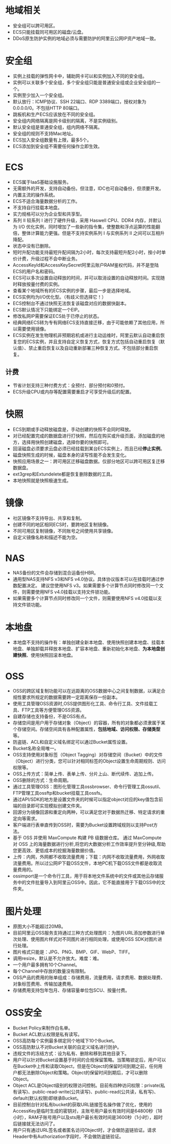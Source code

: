 # 地域相关
* 安全组可以跨可用区。
* ECS只能挂载同可用区的磁盘/云盘。
* DDoS原生防护实例的地域必须与需要防护的阿里云公网IP资产地域一致。

# 安全组
* 实例上挂载的弹性网卡中，辅助网卡可以和实例加入不同的安全组。
* 实例可以关联多个安全组，多个安全组只能是普通安全组或企业安全组的一个。
* 实例至少加入一个安全组。
* 默认放行：ICMP协议、SSH 22端口、RDP 3389端口，授权对象为0.0.0.0/0。不包括HTTP 80端口。
* 跳板机和生产ECS应该放在不同的安全组。
* 安全组内网络隔离是网卡级别的隔离，不是实例级别。
* 默认安全组是普通安全组，组内网络不隔离。
* 安全组的规则不支持Mac地址。
* ECS加入安全组数量有上限，最多5个。
* ECS添加到安全组不需要任何操作立即生效。
# ECS
* ECS属于IaaS基础设施服务。
* 无需额外的开发，支持自动备份。但注意，IDC也可自动备份，但须要开发。
* 内置主流的操作系统。
* ECS不适合海量数据分析的工作。
* 不支持自行挂载本地盘。
* 实力规格可以分为企业型和共享型。
* 系列 II 较系列 I 进行了硬件升级，采用 Haswell CPU、DDR4 内存，并默认为 I/O 优化实例，同时增加了一些新的指令集，使整数和浮点运算的性能翻倍，整体计算能力更强。但是不支持实例系列 I 与实例系列 II 之间可以互相升降配。
* 状态中没有已删除。
* 短时升配功能支持最短升配间隔为2小时，每次支持最短升配2小时，按小时单价计费，升级过程不会中断业务。
* AccessKeyId和AccessKeySecret阿里云账户RAM鉴权代码，并不是登陆ECS的用户名和密码。
* ECS可以多次设置自动释放的时间，并可以取消设置的自动释放时间。实现随时释放按量付费的实例。
* 查看某个地域所有的ECS实例的步骤，最后一步是选择地域。
* ECS实例均为I/O优化型。（有歧义但选择它！）
* ECS控制台不通过快照无法恢复该磁盘对应的数据快副本。
* ECS默认情况下只能绑定一个EIP。
* 修改私网IP需要保证ECS处于已停止的状态。
* 经典网络ECS转为专有网络ECS支持直接迁移，由于可能依赖了其他应用，所以需要使用镜像。
* ECS实例在发生物理机非预期宕机或进行主动运维时，阿里云默认自动重启恢复您的ECS实例，并且支持自定义恢复方式，恢复方式包括自动重启恢复（默认值）、禁止重启恢复以及自动重新部署三种恢复方式。不包括部分重启恢复。
## 计费
* 节省计划支持三种付费方式：全预付、部分预付和0预付。
* ECS升级CPU或内存等配置需要重启才可享受升级后的配置。
# 快照
* ECS到期或手动释放磁盘是，手动创建的快照不会同时释放。
* 对已经配置完成的数据盘进行打快照，然后在购买或升级页面，添加磁盘的地方，选择用快照创建磁盘，选择你要的快照即可。
* 回滚磁盘必须要求云盘必须已经挂载到某台ECS实例上，而且已经**停止实例**。
* 磁盘快照生成的时候，磁盘本身的读写性能不会发生变化。
* 快照应用场景之一：跨可用区迁移磁盘数据。仅部分地区可以跨可用区复迁移数据盘。
* ext3grep和Extundelete都是恢复删除数据的工具。
* 本地快照就是快照极速生成。
# 镜像
* 社区镜像不支持导出、共享和复制。
* 创建不同的地区相同ECS时，要跨地区复制镜像。
* 不同可用区复制镜像，不同账号之间使用共享镜像。
* 自定义镜像名称和描述不能为空。
# NAS
* NAS备份的文件会存储到混合运备份HBR。
* 通用型NAS支持NFS v3和NFS v4.0协议。具体协议版本可以在挂载时通过参数配置决定。
建议您使用NFS v3。如果需要多个计算节点同时修改同一个文件，则需要使用NFS v4.0挂载以支持文件锁功能。
* 如果需要多个计算节点同时修改同一个文件，则需要使用NFS v4.0挂载以支持文件锁功能。
# 本地盘
* 本地盘不支持的操作有：单独创建全新本地盘、使用快照创建本地盘、挂载本地盘、单独卸载并释放本地盘、扩容本地盘、重新初始化本地盘、**为本地盘创建快照**、使用快照回滚本地盘。
# OSS 
* OSS的跨区域复制功能可以在远距离的OSS数据中心之间复制数据，以满足合规性要求所规定的数据需要跨一定距离保存一份副本。
* 使用工具管理OSS资源时,OSS提供图形化工具、命令行工具、文件挂载工具、FTP工具等方便管理OSS资源。
* 自建存储也支持备份，不是OSS有点。
* 存储空间是用户用于存储对象（Object）的容器，所有的对象都必须隶属于某个存储空间。存储空间具有各种配置属性，**包括地域、访问权限、存储类型**等。
* 防盗链、ACL和自定义域名绑定可以通过Bucket属性设置。
* Bucket名称全局唯一。
* OSS支持使用对象标签（Object Tagging）对存储空间（Bucket）中的文件（Object）进行分类，您可以针对相同标签的Object设置生命周期规则、访问权限等。
* OSS上传方式：简单上传、表单上传、分片上山、断代续传、追加上传。
* OSS删除的方式：生命周期。
* 通过工具管理OSS：图形化管理工具ossbrowser、命令行管理工具ossutil、FTP管理工具ossftp和bucket挂载工具ossfs。
* 通过API/SDK的地方是设置文件夹的时候可以指定object对应的key值包含前端的目录即可实现模拟创建文件夹。
* 回源分为镜像回源和重定向两种，可以满足您对于数据热迁移、特定请求的重定向等需求。
* 客户端进行表单直传到OSS时，需要为Bucket设置跨域规则以支持Post方法。
* 基于 OSS 并使用 MaxCompute 构建 PB 级数据仓库。 通过 MaxCompute 对 OSS 上的海量数据进行分析,将您的大数据分析工作效率提升至分钟级,帮助您更高效、更低成本的挖掘海量数据价值。
* 上传：内网，外网都不收取流量费用；下载：内网不收取流量费用，外网收取流量费用。所以过公网IP下载OSS文件，本地PC机下载OSS文件都是收取流量费用的。
* ossimport是一个命令行工具，用于将本地文件系统中的文件或其他云存储服务中的文件批量导入到阿里云OSS中。因此，它不能直接用于下载OSS中的文件夹。
# 图片处理
* 原图大小不能超过20MB。
* 目前阿里云OSS服务支持通过三种方式处理图片：为图片URL添加参数进行单次处理、使用图片样式对不同图片进行相同处理，或使用OSS SDK对图片进行处理。
* 图片格式只能是：JPG、PNG、BMP、GIF、WebP、TIFF。
* 调用resize，默认是不允许放大。难度：难。
* 一个用户最多拥有10个Channel。
* 每个Channel中存放的数量没有限制。
* OSS产品的费用的账单组成：存储费用，流量费用，请求费用、数据处理费、对象标签费用、传输加速费用。
*  存储费用支持包年包月、存储容量单位包SCU、按量付费。
# OSS安全
* Bucket Policy来制作白名单。
* Bucket ACL默认权限是私有读写。
* OSS高防每个实例最多绑定同个地域下10个Bucket。
* OSS高防默认不对Bucket关联的自定义域名进行防护。
* 违规文件的冻结方式：设为私有、删除和移到其他目录下。
* 用户可以针对Bucket设置基于时间的合规保留策略。当策略锁定后，用户可以在Bucket中上传和读取Object，但是在Object的保留时间到期之前，任何用户都无法删除Object和策略。Object的保留时间到期后，才可以删除Object。
* Object ACL是Object级别的权限访问控制。目前有四种访问权限：private(私有读写)、public-read-write(公共读写)、public-read(公共读，私有写)、default(默认权限)即继承Bucket。
* 目前控制台针对私有bucket的获取URL链接签名操作做了优化，使用的AccessKey是临时生成的密钥对，主账号用户最长有效时间是64800秒（18小时），RAM子账号用户以及sts用户最长有效时间是3600秒（1小时），超时后链接就无法访问了。
* 用户只有通过URL签名或者匿名访问Object时，才会做防盗链验证。请求Header中有Authorization字段时，不会做防盗链验证。